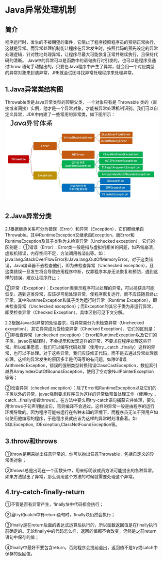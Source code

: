 # Java异常处理机制

## 简介

程序运行时，发生的不被期望的事件，它阻止了程序按照程序员的预期正常执行，这就是异常。而异常处理机制能让程序在异常发生时，按照代码的预先设定的异常处理逻辑，针对性地处理异常，让程序尽最大可能恢复正常并继续执行，且保持代码的清晰。
Java中的异常可以是函数中的语句执行时引发的，也可以是程序员通过throw 语句手动抛出的，只要在Java程序中产生了异常，就会用一个对应类型的异常对象来封装异常，JRE就会试图寻找异常处理程序来处理异常。

## 1.Java异常类结构图

Throwable类是Java异常类型的顶层父类，一个对象只有是 Throwable 类的（直接或者间接）实例，他才是一个异常对象，才能被异常处理机制识别。我们可以自定义异常，JDK中内建了一些常用的异常类，如下图所示：
![throwable](../img/throwable.jpg)

## 2.Java异常分类

2.1根据继承关系可分为错误（Error）和异常（Exception），它们都继承自Throwable。其中RuntimeException又继承自Exception，而Error和RuntimeException及其子类称为未检查异常（Unchecked exception），它们的区别是：
①错误（Error）：Error类一般是指与虚拟机相关的问题，如系统崩溃，虚拟机错误，内存空间不足，方法调用栈溢出等。如：java.lang.StackOverFlowError和Java.lang.OutOfMemoryError。对于这类错误，Java编译器不去检查他们，即为未检查异常（Unchecked exception），且这类错误一旦发生将会导致应用程序中断，仅靠程序本身无法恢复和预防，遇到这样的错误，建议让程序终止；

②异常（Exception）：Exception类表示程序可以处理的异常，可以捕获且可能恢复。遇到这类异常，应该尽可能处理异常，使程序恢复运行，而不应该随意终止异常。其中RuntimeException和其子类为运行时异常（Runtime Exception），即未检查异常（Unchecked exception）；而Exception的其它子类为非运行异常，即受检查异常（Checked Exception）。具体区别可见下文分解。

2.2根据Javac对异常的处理要求，将异常类分为未检查异常（Unchecked exception），其它异常成为受检查异常（Checked Exception），它们的区别是：
①非检查异常（unckecked exception）：Error和RuntimeException以及它们的子类。javac在编译时，不会提示和发现这样的异常，不要求在程序处理这些异常。所以如果愿意，我们可以编写代码处理（使用try…catch…finally）这样的异常，也可以不处理。对于这些异常，我们应该修正代码，而不是去通过异常处理器处理。这样的异常发生的原因多半是代码写的有问题。如除0错误ArithmeticException，错误的强制类型转换错误ClassCastException，数组索引越界ArrayIndexOutOfBoundsException，使用了空对象NullPointerException等等；

②检查异常（checked exception）：除了Error和RuntimeException以及它们的子类以外的异常，javac强制要求程序员为这样的异常做预备处理工作（使用try…catch…finally或者throws）。在方法中要么用try-catch语句捕获它并处理，要么用throws子句声明抛出它，否则编译不会通过。这样的异常一般是由程序的运行环境导致的。因为程序可能被运行在各种未知的环境下，而程序员无法干预用户如何使用他编写的程序，于是程序员就应该为这样的异常时刻准备着。如SQLException, IOException,ClassNotFoundException等。

## 3.throw和throws
①throw是用来抛出任意异常的，你可以抛出任意Throwable，包括自定义的异常类对象；

②throws总是出现在一个函数头中，用来标明该成员方法可能抛出的各种异常。如果方法抛出了异常，那么调用这个方法的时候就需要处理这个异常。

## 4.try-catch-finally-return
①不管是否有异常产生，finally块中代码都会执行；

②当try和catch中有return语句时，finally块仍然会执行；

③finally是在return后面的表达式运算后执行的，所以函数返回值是在finally执行前确定的。无论finally中的代码怎么样，返回的值都不会改变，仍然是之前return语句中保存的值；

④finally中最好不要包含return，否则程序会提前退出，返回值不是try或catch中保存的返回值。